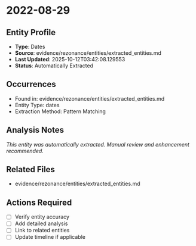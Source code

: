 # 2022-08-29

## Entity Profile
- **Type**: Dates
- **Source**: evidence/rezonance/entities/extracted_entities.md
- **Last Updated**: 2025-10-12T03:42:08.129553
- **Status**: Automatically Extracted

## Occurrences
- Found in: evidence/rezonance/entities/extracted_entities.md
- Entity Type: dates
- Extraction Method: Pattern Matching

## Analysis Notes
*This entity was automatically extracted. Manual review and enhancement recommended.*

## Related Files
- evidence/rezonance/entities/extracted_entities.md

## Actions Required
- [ ] Verify entity accuracy
- [ ] Add detailed analysis
- [ ] Link to related entities
- [ ] Update timeline if applicable
